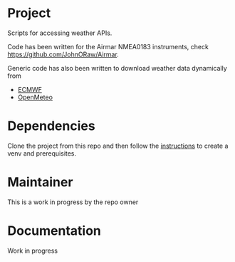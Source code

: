 # Project
Scripts for accessing weather APIs.

Code has been written for the Airmar NMEA0183 instruments, check https://github.com/JohnORaw/Airmar.

Generic code has also been written to download weather data dynamically from 
- [ECMWF](./ecmwf/query.py) 
- [OpenMeteo](./forecast/7day.py)

# Dependencies
Clone the project from this repo and then follow the [instructions](./manifest/prereqs.md) to create a venv and prerequisites. 

# Maintainer
This is a work in progress by the repo owner

# Documentation
Work in progress